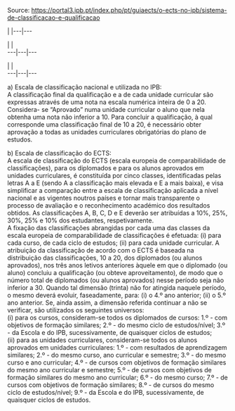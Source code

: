 Source: https://portal3.ipb.pt/index.php/pt/guiaects/o-ects-no-ipb/sistema-de-classificacao-e-qualificacao

| |---|---  
  
| |   
---|---|---  
  
| |   
---|---|---  
  
  

  

a) Escala de classificação nacional e utilizada no IPB:  
A classificação final da qualificação e a de cada unidade curricular são
expressas através de uma nota na escala numérica inteira de 0 a 20. Considera-
se “Aprovado” numa unidade curricular o aluno que nela obtenha uma nota não
inferior a 10. Para concluir a qualificação, à qual corresponde uma
classificação final de 10 a 20, é necessário obter aprovação a todas as
unidades curriculares obrigatórias do plano de estudos.  
  
b) Escala de classificação do ECTS:  
A escala de classificação do ECTS (escala europeia de comparabilidade de
classificações), para os diplomados e para os alunos aprovados em unidades
curriculares, é constituída por cinco classes, identificadas pelas letras A a
E (sendo A a classificação mais elevada e E a mais baixa), e visa simplificar
a comparação entre a escala de classificação aplicada a nível nacional e as
vigentes noutros países e tornar mais transparente o processo de avaliação e o
reconhecimento académico dos resultados obtidos. As classificações A, B, C, D
e E deverão ser atribuídas a 10%, 25%, 30%, 25% e 10% dos estudantes,
respetivamente.  
A fixação das classificações abrangidas por cada uma das classes da escala
europeia de comparabilidade de classificações é efetuada: (i) para cada curso,
de cada ciclo de estudos; (ii) para cada unidade curricular. A atribuição da
classificação de acordo com o ECTS é baseada na distribuição das
classificações, 10 a 20, dos diplomados (ou alunos aprovados), nos três anos
letivos anteriores àquele em que o diplomado (ou aluno) concluiu a
qualificação (ou obteve aproveitamento), de modo que o número total de
diplomados (ou alunos aprovados) nesse período seja não inferior a 30. Quando
tal dimensão (trinta) não for atingida naquele período, o mesmo deverá
evoluir, faseadamente, para: (i) o 4.º ano anterior; (ii) o 5.º ano anterior.
Se, ainda assim, a dimensão referida continuar a não se verificar, são
utilizados os seguintes universos:  
(i) para os cursos, consideram-se todos os diplomados de cursos: 1.º - com
objetivos de formação similares; 2.º - do mesmo ciclo de estudos/nível; 3.º -
da Escola e do IPB, sucessivamente, de quaisquer ciclos de estudos;  
(ii) para as unidades curriculares, consideram-se todos os alunos aprovados em
unidades curriculares: 1.º - com resultados de aprendizagem similares; 2.º -
do mesmo curso, ano curricular e semestre; 3.º - do mesmo curso e ano
curricular; 4.º - de cursos com objetivos de formação similares do mesmo ano
curricular e semestre; 5.º - de cursos com objetivos de formação similares do
mesmo ano curricular; 6.º - do mesmo curso; 7.º - de cursos com objetivos de
formação similares; 8.º - de cursos do mesmo ciclo de estudos/nível; 9.º - da
Escola e do IPB, sucessivamente, de quaisquer ciclos de estudos.

  
  
  
